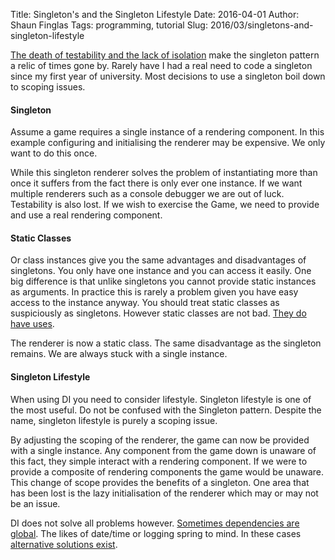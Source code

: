 Title: Singleton's and the Singleton Lifestyle
Date: 2016-04-01
Author: Shaun Finglas
Tags: programming, tutorial
Slug: 2016/03/singletons-and-singleton-lifestyle

[The death of testability and the lack of
isolation](http://misko.hevery.com/2008/12/15/static-methods-are-death-to-testability/)
make the singleton pattern a relic of times gone by. Rarely have I had a
real need to code a singleton since my first year of university. Most
decisions to use a singleton boil down to scoping issues.

#### Singleton

Assume a game requires a single instance of a rendering component. In
this example configuring and initialising the renderer may be expensive.
We only want to do this once.

<script src="https://gist.github.com/Finglas/931913cda1df6d3a5eb2.js"></script>
While this singleton renderer solves the problem of instantiating more
than once it suffers from the fact there is only ever one instance. If
we want multiple renderers such as a console debugger we are out of
luck. Testability is also lost. If we wish to exercise the Game, we need
to provide and use a real rendering component.

#### Static Classes

Or class instances give you the same advantages and disadvantages of
singletons. You only have one instance and you can access it easily. One
big difference is that unlike singletons you cannot provide static
instances as arguments. In practice this is rarely a problem given you
have easy access to the instance anyway. You should treat static classes
as suspiciously as singletons. However static classes are not bad. [They
do have uses](https://blog.shaunfinglas.co.uk/2015/07/static-code.html).

<script src="https://gist.github.com/Finglas/1ad58d37ba4d4d55a01b.js"></script>
The renderer is now a static class. The same disadvantage as the
singleton remains. We are always stuck with a single instance.

#### Singleton Lifestyle

When using DI you need to consider lifestyle. Singleton lifestyle is one
of the most useful. Do not be confused with the Singleton pattern.
Despite the name, singleton lifestyle is purely a scoping issue.

<script src="https://gist.github.com/Finglas/457a3b37b2c9cb16e960.js"></script>
By adjusting the scoping of the renderer, the game can now be provided
with a single instance. Any component from the game down is unaware of
this fact, they simple interact with a rendering component. If we were
to provide a composite of rendering components the game would be
unaware. This change of scope provides the benefits of a singleton. One
area that has been lost is the lazy initialisation of the renderer which
may or may not be an issue.

DI does not solve all problems however. [Sometimes dependencies are
global](https://blog.shaunfinglas.co.uk/2016/04/dependency-injection-for-common-global.html).
The likes of date/time or logging spring to mind. In these cases
[alternative solutions
exist](https://blog.shaunfinglas.co.uk/2016/04/dependency-injection-for-common-global.html).